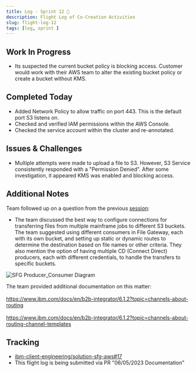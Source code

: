 ```yaml
---
title: Log - Sprint 12 🛫
description: Flight Log of Co-Creation Activities
slug: flight-log-12
tags: [log, sprint ]
---
```


## Work In Progress
- Its suspected the current bucket policy is blocking access. Customer would work with their AWS team to alter the existing bucket policy or create a bucket without KMS. 
## Completed Today
- Added Network Policy to allow traffic on port 443. This is the default port S3 listens on. 
- Checked and verified IAM permissions within the AWS Console.
- Checked the service account within the cluster and re-annotated. 
## Issues & Challenges
- Multiple attempts were made to upload a file to S3. However, S3 Service consistently responded with a "Permission Denied". After some investigation, it appeared KMS was enabled and blocking access. 
## Additional Notes
Team followed up on a question from the previous [session](./flight-log-10):
- The team discussed the best way to configure connections for transferring files from multiple mainframe jobs to different S3 buckets. The team suggested using different consumers in File Gateway, each with its own bucket, and setting up static or dynamic routes to determine the destination based on file names or other criteria. They also mention the option of having multiple CD (Connect Direct) producers, each with different credentials, to handle the transfers to specific buckets. 
  
![SFG Producer_Consumer Diagram](https://github.com/ibm-client-engineering/solution-sfg-aws/assets/132930716/12361069-8855-4c08-98ff-80041fd9cdc8)

  
The team provided additional documentation on this matter: <br></br>
https://www.ibm.com/docs/en/b2b-integrator/6.1.2?topic=channels-about-routing <br></br>
https://www.ibm.com/docs/en/b2b-integrator/6.1.2?topic=channels-about-routing-channel-templates

## Tracking
- [ibm-client-engineering/solution-sfg-aws#17](https://zenhub.ibm.com/workspaces/st5-action-information-center-64343620d0cfd0000f03a114/issues/ibm-client-engineering/solution-sfg-aws/17)
- This flight log is being submitted via PR "06/05/2023 Documentation"